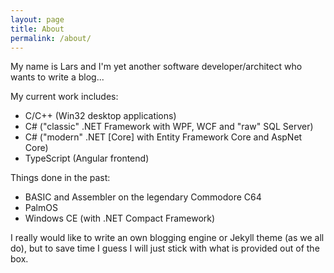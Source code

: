 ```yaml
---
layout: page
title: About
permalink: /about/
---
```


My name is Lars and I'm yet another software developer/architect who wants to write a blog...

My current work includes:

- C/C++ (Win32 desktop applications)
- C# ("classic" .NET Framework with WPF, WCF and "raw" SQL Server)
- C# ("modern" .NET [Core] with Entity Framework Core and AspNet Core)
- TypeScript (Angular frontend)

Things done in the past:

- BASIC and Assembler on the legendary Commodore C64
- PalmOS
- Windows CE (with .NET Compact Framework)

I really would like to write an own blogging engine or Jekyll theme (as we all do),
but to save time I guess I will just stick with what is provided out of the box.
